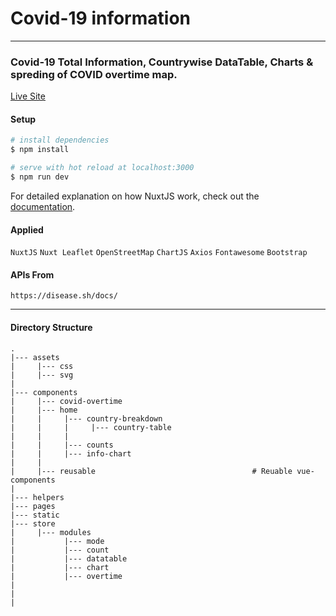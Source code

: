 # Covid-19 information
<hr>

### Covid-19 Total Information, Countrywise DataTable, Charts & spreding of COVID overtime map.

[Live Site](https://covid19information.netlify.app/)

#### Setup
```bash
# install dependencies
$ npm install

# serve with hot reload at localhost:3000
$ npm run dev
```

For detailed explanation on how NuxtJS work, check out the [documentation](https://nuxtjs.org).

#### Applied
`NuxtJS` `Nuxt Leaflet` `OpenStreetMap` `ChartJS` `Axios` `Fontawesome` `Bootstrap`


#### APIs From
`https://disease.sh/docs/`

<hr>

#### Directory Structure
```
.
|--- assets
|     |--- css
|     |--- svg
|
|--- components
|     |--- covid-overtime
|     |--- home
|     |     |--- country-breakdown  
|     |     |     |--- country-table  
|     |     |
|     |     |--- counts  
|     |     |--- info-chart  
|     |
|     |--- reusable                                   # Reuable vue-components
|
|--- helpers
|--- pages
|--- static
|--- store
|     |--- modules
|           |--- mode
|           |--- count
|           |--- datatable
|           |--- chart
|           |--- overtime
|
|
|
```


